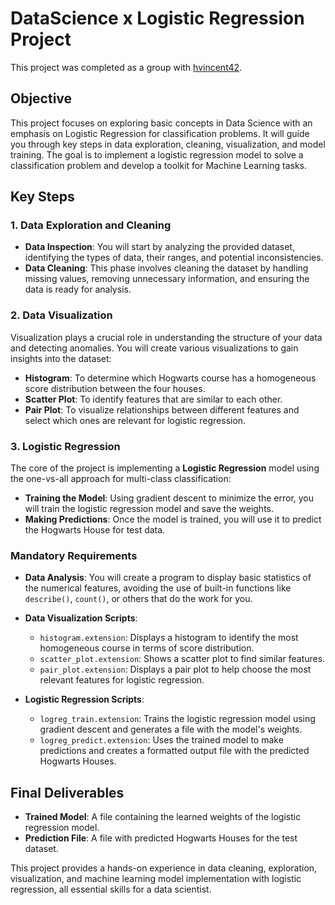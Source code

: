 # DataScience x Logistic Regression Project

This project was completed as a group with [hvincent42](https://github.com/hvincent42).

## Objective
This project focuses on exploring basic concepts in Data Science with an emphasis on Logistic Regression for classification problems. It will guide you through key steps in data exploration, cleaning, visualization, and model training. The goal is to implement a logistic regression model to solve a classification problem and develop a toolkit for Machine Learning tasks.

## Key Steps

### 1. Data Exploration and Cleaning
- **Data Inspection**: You will start by analyzing the provided dataset, identifying the types of data, their ranges, and potential inconsistencies.
- **Data Cleaning**: This phase involves cleaning the dataset by handling missing values, removing unnecessary information, and ensuring the data is ready for analysis.

### 2. Data Visualization
Visualization plays a crucial role in understanding the structure of your data and detecting anomalies. You will create various visualizations to gain insights into the dataset:
- **Histogram**: To determine which Hogwarts course has a homogeneous score distribution between the four houses.
- **Scatter Plot**: To identify features that are similar to each other.
- **Pair Plot**: To visualize relationships between different features and select which ones are relevant for logistic regression.

### 3. Logistic Regression
The core of the project is implementing a **Logistic Regression** model using the one-vs-all approach for multi-class classification:
- **Training the Model**: Using gradient descent to minimize the error, you will train the logistic regression model and save the weights.
- **Making Predictions**: Once the model is trained, you will use it to predict the Hogwarts House for test data.

### Mandatory Requirements
- **Data Analysis**: You will create a program to display basic statistics of the numerical features, avoiding the use of built-in functions like `describe()`, `count()`, or others that do the work for you.
  
- **Data Visualization Scripts**:
  - `histogram.extension`: Displays a histogram to identify the most homogeneous course in terms of score distribution.
  - `scatter_plot.extension`: Shows a scatter plot to find similar features.
  - `pair_plot.extension`: Displays a pair plot to help choose the most relevant features for logistic regression.

- **Logistic Regression Scripts**:
  - `logreg_train.extension`: Trains the logistic regression model using gradient descent and generates a file with the model's weights.
  - `logreg_predict.extension`: Uses the trained model to make predictions and creates a formatted output file with the predicted Hogwarts Houses.

## Final Deliverables
- **Trained Model**: A file containing the learned weights of the logistic regression model.
- **Prediction File**: A file with predicted Hogwarts Houses for the test dataset.

This project provides a hands-on experience in data cleaning, exploration, visualization, and machine learning model implementation with logistic regression, all essential skills for a data scientist.
